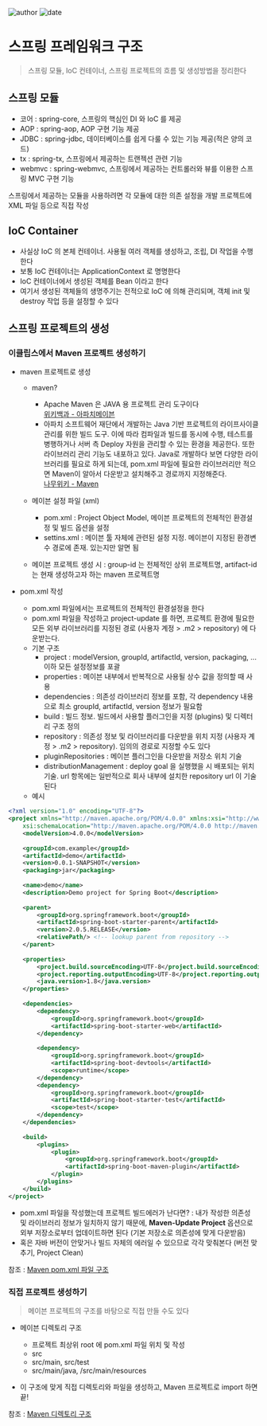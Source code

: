﻿![author](https://img.shields.io/badge/author-daesungRa-lightgray.svg?style=flat-square)
![date](https://img.shields.io/badge/date-190110-lightgray.svg?style=flat-square)

# 스프링 프레임워크 구조

> 스프링 모듈, IoC 컨테이너, 스프링 프로젝트의 흐름 및 생성방법을 정리한다

## 스프링 모듈

- 코어 : spring-core, 스프링의 핵심인 DI 와 IoC 를 제공
- AOP : spring-aop, AOP 구현 기능 제공
- JDBC : spring-jdbc, 데이터베이스를 쉽게 다룰 수 있는 기능 제공(적은 양의 코드)
- tx : spring-tx, 스프링에서 제공하는 트랜젝션 관련 기능
- webmvc : spring-webmvc, 스프링에서 제공하는 컨트롤러와 뷰를 이용한 스프링 MVC 구현 기능

스프링에서 제공하는 모듈을 사용하려면 각 모듈에 대한 의존 설정을 개발 프로젝트에 XML 파일 등으로 직접 작성

## IoC Container

- 사실상 IoC 의 본체 컨테이너. 사용될 여러 객체를 생성하고, 조립, DI 작업을 수행한다
- 보통 IoC 컨테이너는 ApplicationContext 로 명명한다
- IoC 컨테이너에서 생성된 객체를 Bean 이라고 한다
- 여기서 생성된 객체들의 생명주기는 전적으로 IoC 에 의해 관리되며, 객체 init 및 destroy 작업 등을 설정할 수 있다

## 스프링 프로젝트의 생성

### 이클립스에서 Maven 프로젝트 생성하기

- maven 프로젝트로 생성
	* maven?
		- Apache Maven 은 JAVA 용 프로젝트 관리 도구이다<br/>[위키백과 - 아파치메이븐](https://ko.wikipedia.org/wiki/%EC%95%84%ED%8C%8C%EC%B9%98_%EB%A9%94%EC%9D%B4%EB%B8%90)
		- 아파치 소프트웨어 재단에서 개발하는 Java 기반 프로젝트의 라이프사이클 관리를 위한 빌드 도구. 이에 따라 컴파일과 빌드를 동시에 수행, 테스트를 병행하거나 서버 측 Deploy 자원을 관리할 수 있는 환경을 제공한다. 또한 라이브러리 관리 기능도 내포하고 있다. Java로 개발하다 보면 다양한 라이브러리를 필요로 하게 되는데, pom.xml 파일에 필요한 라이브러리만 적으면 Maven이 알아서 다운받고 설치해주고 경로까지 지정해준다.<br/>[나무위키 - Maven](https://namu.wiki/w/Maven)

	* 메이븐 설정 파일 (xml)
		- pom.xml : Project Object Model, 메이븐 프로젝트의 전체적인 환경설정 및 빌드 옵션을 설정
		- settins.xml : 메이븐 툴 자체에 관련된 설정 지정. 메이븐이 지정된 환경변수 경로에 존재. 있는지만 알면 됨

	* 메이븐 프로젝트 생성 시 : group-id 는 전체적인 상위 프로젝트명, artifact-id 는 현재 생성하고자 하는 maven 프로젝트명

- pom.xml 작성
	* pom.xml 파일에서는 프로젝트의 전체적인 환경설정을 한다
	* pom.xml 파일을 작성하고 project-update 를 하면, 프로젝트 환경에 필요한 모든 외부 라이브러리를 지정된 경로 (사용자 계정 > .m2 > repository) 에 다운받는다.
	* 기본 구조
		- project : modelVersion, groupId, artifactId, version, packaging, ... 이하 모든 설정정보를 포괄
		- properties : 메이븐 내부에서 반복적으로 사용될 상수 값을 정의할 때 사용
		- dependencies : 의존성 라이브러리 정보를 포함, 각 dependency 내용으로 최소 groupId, artifactId, version 정보가 필요함
		- build : 빌드 정보. 빌드에서 사용할 플러그인을 지정 (plugins) 및 디렉터리 구조 정의
		- repository : 의존성 정보 및 라이브러리를 다운받을 위치 지정 (사용자 계정 > .m2 > repository). 임의의 경로로 지정할 수도 있다
		- pluginRepositories : 메이븐 플러그인을 다운받을 저장소 위치 기술
		- distributionManagement : deploy goal 을 실행했을 시 배포되는 위치 기술. url 항목에는 일반적으로 회사 내부에 설치한 repository url 이 기술된다
	* 예시

```XML
<?xml version="1.0" encoding="UTF-8"?>
<project xmlns="http://maven.apache.org/POM/4.0.0" xmlns:xsi="http://www.w3.org/2001/XMLSchema-instance"
    xsi:schemaLocation="http://maven.apache.org/POM/4.0.0 http://maven.apache.org/xsd/maven-4.0.0.xsd">
    <modelVersion>4.0.0</modelVersion>
 
    <groupId>com.example</groupId>
    <artifactId>demo</artifactId>
    <version>0.0.1-SNAPSHOT</version>
    <packaging>jar</packaging>
 
    <name>demo</name>
    <description>Demo project for Spring Boot</description>
 
    <parent>
        <groupId>org.springframework.boot</groupId>
        <artifactId>spring-boot-starter-parent</artifactId>
        <version>2.0.5.RELEASE</version>
        <relativePath/> <!-- lookup parent from repository -->
    </parent>
 
    <properties>
        <project.build.sourceEncoding>UTF-8</project.build.sourceEncoding>
        <project.reporting.outputEncoding>UTF-8</project.reporting.outputEncoding>
        <java.version>1.8</java.version>
    </properties>
 
    <dependencies>
        <dependency>
            <groupId>org.springframework.boot</groupId>
            <artifactId>spring-boot-starter-web</artifactId>
        </dependency>
 
        <dependency>
            <groupId>org.springframework.boot</groupId>
            <artifactId>spring-boot-devtools</artifactId>
            <scope>runtime</scope>
        </dependency>
        <dependency>
            <groupId>org.springframework.boot</groupId>
            <artifactId>spring-boot-starter-test</artifactId>
            <scope>test</scope>
        </dependency>
    </dependencies>
 
    <build>
        <plugins>
            <plugin>
                <groupId>org.springframework.boot</groupId>
                <artifactId>spring-boot-maven-plugin</artifactId>
            </plugin>
        </plugins>
    </build>
</project>
```
- pom.xml 파일을 작성했는데 프로젝트 빌드에러가 난다면? : 내가 작성한 의존성 및 라이브러리 정보가 일치하지 않기 때문에, **Maven-Update Project** 옵션으로 외부 저장소로부터 업데이트하면 된다 (기본 저장소로 의존성에 맞게 다운받음)
- 혹은 자바 버전이 안맞거나 빌드 자체의 에러일 수 있으므로 각각 맞춰본다 (버전 맞추기, Project Clean)

참조 : [Maven pom.xml 파일 구조](https://wikidocs.net/18340)


### 직접 프로젝트 생성하기

> 메이븐 프로젝트의 구조를 바탕으로 직접 만들 수도 있다

- 메이븐 디렉토리 구조
	* 프로젝트 최상위 root 에 pom.xml 파일 위치 및 작성
	* src
	* src/main, src/test
	* src/main/java, /src/main/resources

- 이 구조에 맞게 직접 디렉토리와 파일을 생성하고, Maven 프로젝트로 import 하면 끝!

참조 : [Maven 디렉토리 구조](https://wikidocs.net/18339)














